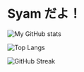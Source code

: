 # Syam だよ！

![My GitHub stats](https://github-readme-stats.vercel.app/api?username=SevenSec114&show_icons=true&count_private=true&theme=radical)

![Top Langs](https://github-readme-stats.vercel.app/api/top-langs/?username=SevenSec114&layout=compact&theme=radical)

![GitHub Streak](https://github-readme-streak-stats.herokuapp.com/?user=SevenSec114&theme=radical)
